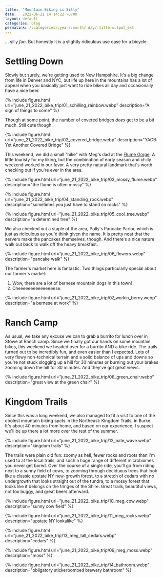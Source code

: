 ```yaml
---
title:  "Mountain Biking is Silly"
date:   2022-06-21 14:14:22 -0700
layout: default
categories: blog
permalink: /:categories/:year/:month/:day/:title:output_ext
---
```


... silly *fun*. But honestly it is a slightly ridiculous use case for a bicycle.

<!-- readmore -->

# Settling Down

Slowly but surely, we're getting used to New Hampshire. It's a big change from life in Denver and NYC, but life up here in the mountains has a lot of appeal when you basically just want to ride bikes all day and occasionally have a nice
beer.

{% include figure.html url="june_21_2022_bike_trip/01_schilling_rainbow.webp" description="A sign of things to come" %}

Though at some point, the number of covered bridges *does* get to be a bit much. Still cute though.

{% include figure.html url="june_21_2022_bike_trip/02_covered_bridge.webp" description="YACB: Yet Another Covered Bridge" %}

This weekend, we did a small "hike" with Meg's dad at the [Flume Gorge](https://www.nhstateparks.org/visit/state-parks/flume-gorge). A little touristy for my liking, but the combination of early season and chilly weekend worked in our favor. A very pretty natural landmark that's worth checking out if you're ever in the area.

{% include figure.html url="june_21_2022_bike_trip/03_mossy_flume.webp" description="the flume is often mossy" %}

{% include figure.html url="june_21_2022_bike_trip/04_standing_rock.webp" description="sometimes you just have to stand on rocks" %}

{% include figure.html url="june_21_2022_bike_trip/05_cool_tree.webp" description="a determined tree" %}

We also checked out a staple of the area, Polly's Pancake Parlor, which is just as ridiculous as you'd think given the name. It is pretty neat that the servers make the pancakes themselves, though. And there's a nice nature walk out back to walk off the heavy breakfast.

{% include figure.html url="june_21_2022_bike_trip/06_flowers.webp" description="pancake walk" %}

The farmer's market here is fantastic. Two things particularly special about our farmer's market:

1. Wow, there are a lot of bernese mountain dogs in this town!
2. Cheeeeeeeeeeeeeeese.

{% include figure.html url="june_21_2022_bike_trip/07_workin_berny.webp" description="a bernese at work" %}

# Ranch Camp

As usual, we take any excuse we can to grab a burrito for lunch over in Stowe at Ranch camp. Since we finally got our hands on some mountain bikes, this weekend we headed over for a burrito AND a bike ride. The trails turned out to be incredibly fun, and even easier than I expected. Lots of very flowy non-technical terrain and a solid balance of ups and downs so you're not stuck slogging up a hill for 30 minutes or burning out your brakes zooming down the hill for 30 minutes. And they've got great views.

{% include figure.html url="june_21_2022_bike_trip/08_green_chair.webp" description="great view at the green chair" %}

# Kingdom Trails

Since this was a long weekend, we also managed to fit a visit to one of the coolest mountain biking spots in the Northeast: Kingdom Trails, in Burke. It's about 40 minutes from home, and based on our experience, I suspect we'll be up there a lot more over the rest of the summer.

{% include figure.html url="june_21_2022_bike_trip/12_nate_wave.webp" description="kingdom trails" %}

The trails were plain old fun: zoomy as hell, fewer rocks and roots than I'm used to at the local trails, and such a huge range of different microbiomes you never get bored. Over the course of a single ride, you'll go from riding next to a sunny field of cows, to zooming through deciduous trees that look like a classic upstate NY new-growth forest, to a stretch of cedars with no undergrowth that looks straight out of the tundra, to a mossy forest that looks like it belongs on the fringes of the Shire. Great trails, beautiful views, not too buggy, and great beers afterward.

{% include figure.html url="june_21_2022_bike_trip/10_meg_cow.webp" description="sunny cow field" %}

{% include figure.html url="june_21_2022_bike_trip/11_meg_rocks.webp" description="upstate NY lookalike" %}

{% include figure.html url="june_21_2022_bike_trip/13_meg_tall_cedars.webp" description="cedars" %}

{% include figure.html url="june_21_2022_bike_trip/09_meg_moss.webp" description="moss" %}

{% include figure.html url="june_21_2022_bike_trip/14_bathroom.webp" description="obligatory stickerbombed brewery bathroom" %}


